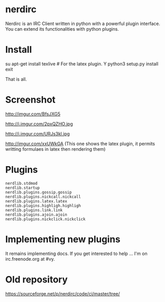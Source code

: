 nerdirc
=======

Nerdirc is an IRC Client written in python with a powerful plugin interface. You can extend its functionalities with python plugins.

Install
=======

su
apt-get install texlive # For the latex plugin.
Y
python3 setup.py install
exit

That is all.

Screenshot
==========

http://imgur.com/BfsJXG5

http://i.imgur.com/2pxQZHO.jpg

http://i.imgur.com/URJs3kl.jpg

http://imgur.com/xxUWkGA (This one shows the latex plugin, it permits writting formulaes in latex then rendering them)

Plugins
=======

    nerdlib.stdmod 
    nerdlib.startup
    nerdlib.plugins.gossip.gossip 
    nerdlib.plugins.nickcall.nickcall 
    nerdlib.plugins.latex.latex
    nerdlib.plugins.highligh.highligh
    nerdlib.plugins.link.link
    nerdlib.plugins.ajoin.ajoin
    nerdlib.plugins.nickclick.nickclick
    

Implementing new plugins
========================

It remains implementing docs. If you get interested to help ...
I'm on irc.freenode.org at #vy.


Old repository
==============
https://sourceforge.net/p/nerdirc/code/ci/master/tree/
